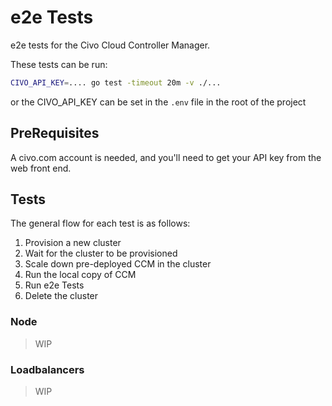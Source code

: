 # e2e Tests

e2e tests for the Civo Cloud Controller Manager.

These tests can be run:

```bash
CIVO_API_KEY=.... go test -timeout 20m -v ./...
```

or the CIVO_API_KEY can be set in the `.env` file in the root of the project

## PreRequisites

A civo.com account is needed, and you'll need to get your API key from the web front end.

## Tests

The general flow for each test is as follows:

1. Provision a new cluster
2. Wait for the cluster to be provisioned
2. Scale down pre-deployed CCM in the cluster
4. Run the local copy of CCM
5. Run e2e Tests
6. Delete the cluster

### Node

> WIP

### Loadbalancers

> WIP
